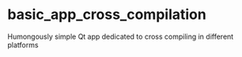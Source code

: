# basic_app_cross_compilation
Humongously simple Qt app dedicated to cross compiling in different platforms
